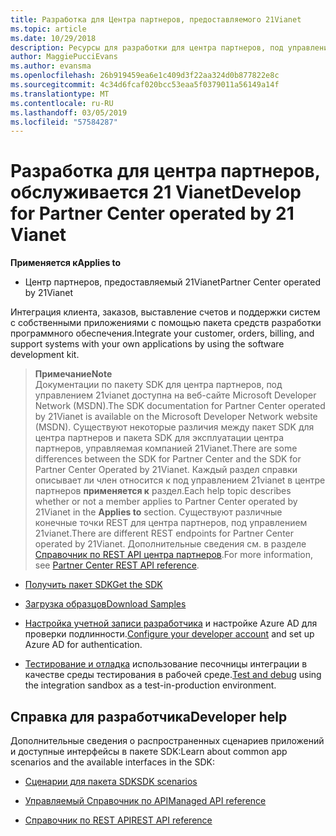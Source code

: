 ```yaml
---
title: Разработка для Центра партнеров, предоставляемого 21Vianet
ms.topic: article
ms.date: 10/29/2018
description: Ресурсы для разработки для центра партнеров, под управлением 21vianet
author: MaggiePucciEvans
ms.author: evansma
ms.openlocfilehash: 26b919459ea6e1c409d3f22aa324d0b877822e8c
ms.sourcegitcommit: 4c34d6fcaf020bcc53eaa5f0379011a56149a14f
ms.translationtype: MT
ms.contentlocale: ru-RU
ms.lasthandoff: 03/05/2019
ms.locfileid: "57584287"
---
```

# <a name="develop-for-partner-center-operated-by-21-vianet"></a><span data-ttu-id="2ba14-103">Разработка для центра партнеров, обслуживается 21 Vianet</span><span class="sxs-lookup"><span data-stu-id="2ba14-103">Develop for Partner Center operated by 21 Vianet</span></span>

<span data-ttu-id="2ba14-104">**Применяется к**</span><span class="sxs-lookup"><span data-stu-id="2ba14-104">**Applies to**</span></span>

-   <span data-ttu-id="2ba14-105">Центр партнеров, предоставляемый 21Vianet</span><span class="sxs-lookup"><span data-stu-id="2ba14-105">Partner Center operated by 21Vianet</span></span>


<span data-ttu-id="2ba14-106">Интеграция клиента, заказов, выставление счетов и поддержки систем с собственными приложениями с помощью пакета средств разработки программного обеспечения.</span><span class="sxs-lookup"><span data-stu-id="2ba14-106">Integrate your customer, orders, billing, and support systems with your own applications by using the software development kit.</span></span>

><span data-ttu-id="2ba14-107">**Примечание**</span><span class="sxs-lookup"><span data-stu-id="2ba14-107">**Note**</span></span><br> <span data-ttu-id="2ba14-108">Документации по пакету SDK для центра партнеров, под управлением 21vianet доступна на веб-сайте Microsoft Developer Network (MSDN).</span><span class="sxs-lookup"><span data-stu-id="2ba14-108">The SDK documentation for Partner Center operated by 21Vianet is available on the Microsoft Developer Network website (MSDN).</span></span> <span data-ttu-id="2ba14-109">Существуют некоторые различия между пакет SDK для центра партнеров и пакета SDK для эксплуатации центра партнеров, управляемая компанией 21Vianet.</span><span class="sxs-lookup"><span data-stu-id="2ba14-109">There are some differences between the SDK for Partner Center and the SDK for Partner Center Operated by 21Vianet.</span></span>
<span data-ttu-id="2ba14-110">Каждый раздел справки описывает ли член относится к под управлением 21vianet в центре партнеров **применяется к** раздел.</span><span class="sxs-lookup"><span data-stu-id="2ba14-110">Each help topic describes whether or not a member applies to Partner Center operated by 21Vianet in the **Applies to** section.</span></span> <span data-ttu-id="2ba14-111">Существуют различные конечные точки REST для центра партнеров, под управлением 21vianet.</span><span class="sxs-lookup"><span data-stu-id="2ba14-111">There are different REST endpoints for Partner Center operated by 21Vianet.</span></span> <span data-ttu-id="2ba14-112">Дополнительные сведения см. в разделе [Справочник по REST API центра партнеров](https://msdn.microsoft.com/en-us/library/partnercenter/mt667943.aspx).</span><span class="sxs-lookup"><span data-stu-id="2ba14-112">For more information, see [Partner Center REST API reference](https://msdn.microsoft.com/en-us/library/partnercenter/mt667943.aspx).</span></span>


-   [<span data-ttu-id="2ba14-113">Получить пакет SDK</span><span class="sxs-lookup"><span data-stu-id="2ba14-113">Get the SDK</span></span>](https://go.microsoft.com/fwlink/p/?LinkID=746681)

-   [<span data-ttu-id="2ba14-114">Загрузка образцов</span><span class="sxs-lookup"><span data-stu-id="2ba14-114">Download Samples</span></span>](https://msdn.microsoft.com/library/partnercenter/mt634711.aspx)

-   <span data-ttu-id="2ba14-115">[Настройка учетной записи разработчика](https://msdn.microsoft.com/library/partnercenter/mt634709.aspx) и настройке Azure AD для проверки подлинности.</span><span class="sxs-lookup"><span data-stu-id="2ba14-115">[Configure your developer account](https://msdn.microsoft.com/library/partnercenter/mt634709.aspx) and set up Azure AD for authentication.</span></span> 

-   <span data-ttu-id="2ba14-116">[Тестирование и отладка](https://msdn.microsoft.com/library/partnercenter/mt634717.aspx) использование песочницы интеграции в качестве среды тестирования в рабочей среде.</span><span class="sxs-lookup"><span data-stu-id="2ba14-116">[Test and debug](https://msdn.microsoft.com/library/partnercenter/mt634717.aspx) using the integration sandbox as a test-in-production environment.</span></span>

## <a name="developer-help"></a><span data-ttu-id="2ba14-117">Справка для разработчика</span><span class="sxs-lookup"><span data-stu-id="2ba14-117">Developer help</span></span>
<span data-ttu-id="2ba14-118">Дополнительные сведения о распространенных сценариев приложений и доступные интерфейсы в пакете SDK:</span><span class="sxs-lookup"><span data-stu-id="2ba14-118">Learn about common app scenarios and the available interfaces in the SDK:</span></span>

-   [<span data-ttu-id="2ba14-119">Сценарии для пакета SDK</span><span class="sxs-lookup"><span data-stu-id="2ba14-119">SDK scenarios</span></span>](https://msdn.microsoft.com/library/partnercenter/mt634715.aspx)

-   [<span data-ttu-id="2ba14-120">Управляемый Справочник по API</span><span class="sxs-lookup"><span data-stu-id="2ba14-120">Managed API reference</span></span>](https://msdn.microsoft.com/library/partnercenter/mt635943.aspx)

-   [<span data-ttu-id="2ba14-121">Справочник по REST API</span><span class="sxs-lookup"><span data-stu-id="2ba14-121">REST API reference</span></span>](https://msdn.microsoft.com/library/partnercenter/mt667943.aspx)